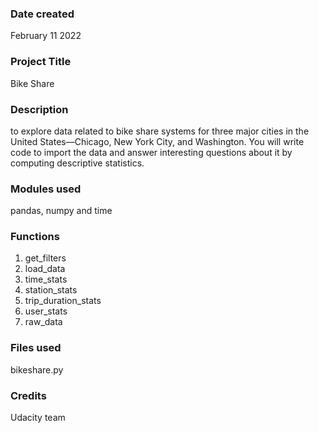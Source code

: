 <!-- >**Note**: Please **fork** the current Udacity repository so that you will have a **remote** repository in **your** Github account. Clone the remote repository to your local machine. Later, as a part of the project "Post your Work on Github", you will push your proposed changes to the remote repository in your Github account. -->

### Date created
February 11 2022

### Project Title
Bike Share 

### Description
to explore data related to bike share systems for three major cities in the United States—Chicago, New York City, and Washington. You will write code to import the data and answer interesting questions about it by computing descriptive statistics.

### Modules used
pandas, numpy and time

### Functions
1. get_filters
2. load_data
3. time_stats
4. station_stats
5. trip_duration_stats
6. user_stats
7. raw_data

### Files used
bikeshare.py

### Credits
Udacity team

